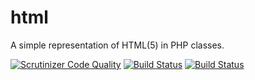 html
====

A simple representation of HTML(5) in PHP classes.

[![Scrutinizer Code Quality](https://scrutinizer-ci.com/g/qua-bla/html/badges/quality-score.png?b=master)](https://scrutinizer-ci.com/g/qua-bla/html/?branch=master) [![Build Status](https://scrutinizer-ci.com/g/qua-bla/html/badges/build.png?b=master)](https://scrutinizer-ci.com/g/qua-bla/html/build-status/master) [![Build Status](https://travis-ci.org/qua-bla/html.svg?branch=master)](https://travis-ci.org/qua-bla/html)
